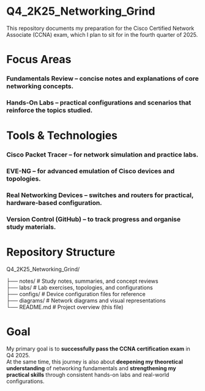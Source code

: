 # Q4_2K25_Networking_Grind

This repository documents my preparation for the Cisco Certified Network Associate (CCNA) exam, which I plan to sit for in the fourth quarter of 2025.

# Focus Areas

### Fundamentals Review – concise notes and explanations of core networking concepts.

### Hands-On Labs – practical configurations and scenarios that reinforce the topics studied.

# Tools & Technologies

### Cisco Packet Tracer – for network simulation and practice labs.

### EVE-NG – for advanced emulation of Cisco devices and topologies.

### Real Networking Devices – switches and routers for practical, hardware-based configuration.

### Version Control (GitHub) – to track progress and organise study materials.

# Repository Structure

Q4_2K25_Networking_Grind/



├── notes/         # Study notes, summaries, and concept reviews  
├── labs/          # Lab exercises, topologies, and configurations  
├── configs/       # Device configuration files for reference  
├── diagrams/      # Network diagrams and visual representations  
└── README.md      # Project overview (this file)


# Goal

My primary goal is to **successfully pass the CCNA certification exam** in Q4 2025.  
At the same time, this journey is also about **deepening my theoretical understanding** of networking fundamentals and **strengthening my practical skills** through consistent hands-on labs and real-world configurations.

